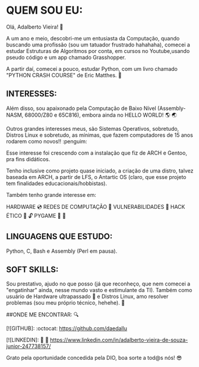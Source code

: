 # QUEM SOU EU:

Olá, Adalberto Vieira! :wave:

A um ano e meio, descobri-me um entusiasta da Computação, quando buscando uma profissão (sou um tatuador frustrado hahahaha), comecei a estudar Estruturas de Algoritmos por conta, em cursos no Youtube,usando pseudo código e um app chamado Grasshopper.

A partir daí, comecei a pouco, estudar Python, com um livro chamado "PYTHON CRASH COURSE" de Eric Matthes. :snake:

## INTERESSES:

Além disso, sou apaixonado pela Computação de Baixo Nível (Assembly-NASM, 68000/Z80 e 65C816), embora ainda no HELLO WORLD! :earth_americas: :earth_asia:

Outros grandes interesses meus, são Sistemas Operativos, sobretudo, Distros Linux e sobretudo, as mínimas, que fazem computadores de 15 anos rodarem como novos!! :penguim:

Esse interesse foi crescendo com a instalação que fiz de ARCH e Gentoo, pra fins didáticos.

Tenho inclusive como projeto quase iniciado, a criação de uma distro, talvez baseada em ARCH, a partir de LFS, o Antartic OS (claro, que esse projeto tem finalidades educacionais/hobbistas).

Também tenho grande interesse em:

HARDWARE :cd:
REDES DE COMPUTAÇÃO :satellite:
VULNERABILIDADES :eyes:
HACK ÉTICO :muscle: :unlock:
PYGAME :snake: :space_invader:

## LINGUAGENS QUE ESTUDO:
Python, C, Bash  e Assembly (Perl em pausa).

## SOFT SKILLS:
Sou prestativo, ajudo no que posso (já que reconheço, que nem comecei a "engatinhar" ainda, nesse mundo vasto e estimulante da TI).
Também como usuário de Hardware ultrapassado :turtle: e Distros Linux, amo resolver problemas (sou meu próprio técnico, hehehe). :wrench:

##ONDE ME ENCONTRAR: :mag:

[![GITHUB]: :octocat:
https://github.com/daedallu

[![LINKEDIN]: :hammer: :wrench:
https://www.linkedin.com/in/adalberto-vieira-de-souza-junior-247738157/


Grato pela oportunidade concedida pela DIO, boa sorte a tod@s nós! :sunglasses:
